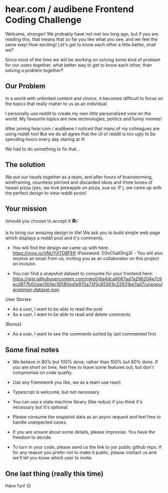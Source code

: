 # hear.com / audibene Frontend Coding Challenge

Welcome, stranger! We probably have not met too long ago, but if you are reading this, that means that so far you like what you see, and we feel the same way! How exciting! Let's get to know each other a little better, shall we?

Since most of the time we will be working on solving some kind of problem for our users together, what better way to get to know each other, than solving a problem together?

## Our Problem

In a world with unlimited content and choice, it becomes difficult to focus on the topics that really matter to us as an individual.

I personally use reddit to create my own little personalized view on the world. My favourite topics are new technologies, politics and funny memes!

After joining hear.com / audibene I noticed that many of my colleagues are using reddit too! But we do all agree that the UI of reddit is too ugly to be spending hours every day staring at it!

We had to do something to fix that...

## The solution

We put our heads together as a team, and after hours of brainstorming, wireframing, countless pitched and discarded ideas and three boxes of hawaii pizza (yes, we love pineapple on pizza, sue us :P ), we came up with the perfect design to view reddit posts!

## Your mission

(should you choose to accept it :detective:)

Is to bring our amazing design to life! We ask you to build simple web page which displays a reddit post and it's comments.

- You will find the design we came up with here: https://invis.io/VNUYXTO8FEK (Password: D3vChall3ng3) - You will also receive an email from us, inviting you as an collaborator on this project on Invision.

- You can find a snapshot dataset to consume for your frontend here: https://gist.githubusercontent.com/mkg0/6a4dca9067ad7a296204e7c9ecd977b0/raw/0b1ec16580ea1e970a73f5c85563c22631be7ad7/unpopularopinion-dataset.json

User Stories:

- As a user, I want to be able to read the post
- As a user, I want to be able to read and delete comments

(Bonus)

- As a user, I want to see the comments sorted by last commented first

## Some final notes

- We believe in 80% but 100% done, rather than 100% but 80% done. If you are short on time, feel free to leave some features out, but don't compromise on code quality.

- Use any framework you like, we as a team use react.

- Typescript is welcome, but not necessary.

- You can use a state machine library (like redux) if you think it's necessary but it's optional.

- Please consume the snapshot data as an async request and feel free to handle unexpected cases.

- If you are unsure about some details, please improvise. You have the freedom to decide.

- To turn in your code, please send us the link to yor public github repo. If for any reason you prefer not to make it public, please contact us and we'll let you know which user to invite.

## One last thing (really this time)

Have fun! :blush:
